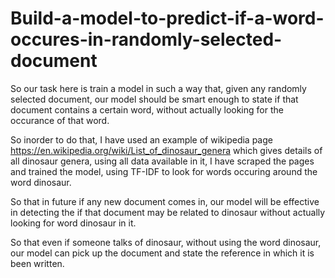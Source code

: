 # Build-a-model-to-predict-if-a-word-occures-in-randomly-selected-document

So our task here is train a model in such a way that, given any randomly selected document, our model should be smart enough to state if that document contains a certain word, without actually looking for the occurance of that word.

So inorder to do that, I have used an example of wikipedia page https://en.wikipedia.org/wiki/List_of_dinosaur_genera
which gives details of all dinosaur genera, using all data available in it, I have scraped the pages and trained the model,
using TF-IDF to look for words occuring around the word dinosaur.

So that in future if any new document comes in, our model will be effective in detecting the if that document may be related to dinosaur
without actually looking for word dinosaur in it. 

So that even if someone talks of dinosaur, without using the word dinosaur, our model can pick up the document and state the reference in which it is been written.
